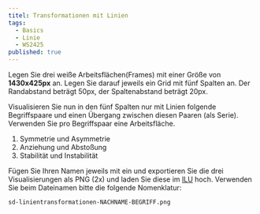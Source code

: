 ```yaml
---
titel: Transformationen mit Linien
tags: 
  - Basics
  - Linie
  - WS2425
published: true
---
```


Legen Sie drei weiße Arbeitsflächen(Frames) mit einer Größe von **1430x425px** an. Legen Sie darauf jeweils ein Grid mit fünf Spalten an. Der Randabstand beträgt 50px, der Spaltenabstand beträgt 20px. 

Visualisieren Sie nun in den fünf Spalten nur mit Linien folgende Begriffspaare und einen Übergang zwischen diesen Paaren (als Serie). Verwenden Sie pro Begriffspaar eine Arbeitsfläche. 

1. Symmetrie und Asymmetrie
2. Anziehung und Abstoßung
3. Stabilität und Instabilität

Fügen Sie Ihren Namen jeweils mit ein und exportieren Sie die drei Visualisierungen als PNG (2x) und laden Sie diese im [ILU](https://ilu.th-koeln.de/ilias.php?baseClass=ilExerciseHandlerGUI&ref_id=482917&cmd=showOverview) hoch. Verwenden Sie beim Dateinamen bitte die folgende Nomenklatur:

```sd-linientransformationen-NACHNAME-BEGRIFF.png```
